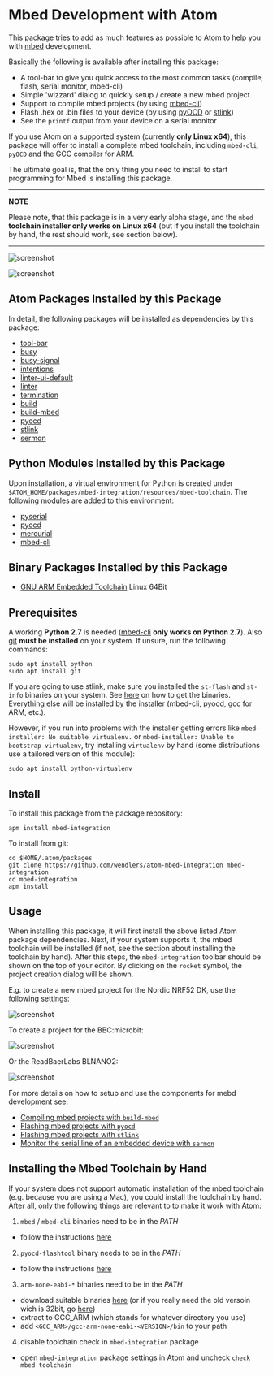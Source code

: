 # Mbed Development with Atom

This package tries to add as much features as possible to Atom to help you with [mbed](https://www.mbed.com/) development.

Basically the following is available after installing this package:

* A tool-bar to give you quick access to the most common tasks (compile, flash, serial monitor, mbed-cli)
* Simple 'wizzard' dialog to quickly setup / create a new mbed project
* Support to compile mbed projects (by using [mbed-cli](https://github.com/ARMmbed/mbed-cli))
* Flash .hex or .bin files to your device (by using [pyOCD](https://github.com/mbedmicro/pyOCD) or [stlink](https://github.com/texane/stlink))
* See the `printf` output from your device on a serial monitor

If you use Atom on a supported system (currently __only Linux x64__), this package will offer to install a complete mbed toolchain, including `mbed-cli`, `pyOCD` and the GCC compiler for ARM.

The ultimate goal is, that the only thing you need to install to start programming for Mbed is installing this package.

---
**NOTE**

Please note, that this package is in a very early alpha stage, and the `mbed` __toolchain installer only works on Linux x64__ (but if you install the toolchain by hand, the rest should work, see section below).

---

![screenshot](https://raw.githubusercontent.com/wendlers/atom-mbed-integration/master/doc/compile.png)

![screenshot](https://raw.githubusercontent.com/wendlers/atom-mbed-integration/master/doc/pyocd.png)

## Atom Packages Installed by this Package

In detail, the following packages will be installed as dependencies by this package:

* [tool-bar](https://atom.io/packages/tool-bar)
* [busy](https://atom.io/packages/busy)
* [busy-signal](https://atom.io/packages/busy-signal)
* [intentions](https://atom.io/packages/intentions)
* [linter-ui-default](https://atom.io/packages/linter-ui-default)
* [linter](https://atom.io/packages/linter)
* [termination](https://atom.io/packages/termination)
* [build](https://atom.io/packages/build)
* [build-mbed](https://atom.io/packages/build-mbed)
* [pyocd](https://atom.io/packages/pyocd)
* [stlink](https://atom.io/packages/stlink)
* [sermon](https://atom.io/packages/sermon)

## Python Modules Installed by this Package

Upon installation, a virtual environment for Python is created under `$ATOM_HOME/packages/mbed-integration/resources/mbed-toolchain`. The following modules are added to this environment:

* [pyserial](https://pypi.python.org/pypi/pyserial)
* [pyocd](https://pypi.python.org/pypi/pyOCD)
* [mercurial](https://pypi.python.org/pypi/Mercurial)
* [mbed-cli](https://pypi.python.org/pypi/mbed-cli)

## Binary Packages Installed by this Package

* [GNU ARM Embedded Toolchain](https://developer.arm.com/open-source/gnu-toolchain/gnu-rm/downloads) Linux 64Bit

## Prerequisites

A working __Python 2.7__ is needed ([mbed-cli](https://github.com/ARMmbed/mbed-cli#installing-mbed-cli) __only works on Python 2.7__). Also [git](https://git-scm.com/) __must be installed__ on your system. If unsure, run the following commands:

    sudo apt install python
    sudo apt install git

If you are going to use stlink, make sure you installed the `st-flash` and `st-info` binaries on your system. See [here](https://github.com/texane/stlink) on how to get the binaries.
Everything else will be installed by the installer (mbed-cli, pyocd, gcc for ARM, etc.).

However, if you run into problems with the installer getting errors like `mbed-installer: No suitable virtualenv.` or `mbed-installer: Unable to bootstrap virtualenv`, try installing `virtualenv` by hand (some distributions use a tailored version of this module):

    sudo apt install python-virtualenv

## Install

To install this package from the package repository:

    apm install mbed-integration

To install from git:

    cd $HOME/.atom/packages
    git clone https://github.com/wendlers/atom-mbed-integration mbed-integration
    cd mbed-integration
    apm install

## Usage

When installing this package, it will first install the above listed Atom package dependencies. Next, if your system supports it, the mbed toolchain will be installed (if not, see the section about installing the toolchain by hand). After this steps, the `mbed-integration` toolbar should be shown on the top of your editor. By clicking on the `rocket` symbol, the project creation dialog will be shown.

E.g. to create a new mbed project for the Nordic NRF52 DK, use the following settings:

![screenshot](https://raw.githubusercontent.com/wendlers/atom-mbed-integration/master/doc/nrf52dk.png)

To create a project for the BBC:microbit:

![screenshot](https://raw.githubusercontent.com/wendlers/atom-mbed-integration/master/doc/microbit.png)

Or the ReadBaerLabs BLNANO2:

![screenshot](https://raw.githubusercontent.com/wendlers/atom-mbed-integration/master/doc/blenano2.png)

For more details on how to setup and use the components for mebd development see:

* [Compiling mbed projects with `build-mbed`](https://atom.io/packages/build-mbed)
* [Flashing mbed projects with `pyocd`](https://atom.io/packages/pyocd)
* [Flashing mbed projects with `stlink`](https://atom.io/packages/stlink)
* [Monitor the serial line of an embedded device with `sermon`](https://atom.io/packages/sermon)

## Installing the Mbed Toolchain by Hand

If your system does not support automatic installation of the mbed toolchain (e.g. because you are using a Mac), you could install the toolchain by hand. After all, only the following things are relevant to to make it work with Atom:

1. `mbed` / `mbed-cli` binaries need to be in the _PATH_
  - follow the instructions [here](https://github.com/ARMmbed/mbed-cli#installing-mbed-cli)
2. `pyocd-flashtool` binary needs to be in the _PATH_
  - follow the instructions [here](https://github.com/mbedmicro/pyOCD)
3. `arm-none-eabi-*` binaries need to be in the _PATH_
  - download suitable binaries [here](https://developer.arm.com/open-source/gnu-toolchain/gnu-rm/downloads) (or if you really need the old versoin wich is 32bit, go [here](https://launchpad.net/gcc-arm-embedded))
  - extract to GCC_ARM (which stands for whatever directory you use)
  - add `<GCC_ARM>/gcc-arm-none-eabi-<VERSION>/bin` to your path
4. disable toolchain check in `mbed-integration` package
  - open `mbed-integration` package settings in Atom and uncheck `check mbed toolchain`
